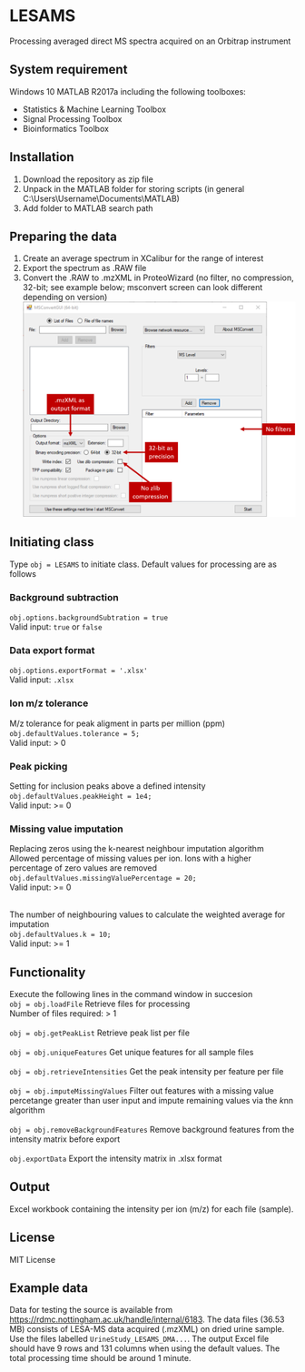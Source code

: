# LESAMS
Processing averaged direct MS spectra acquired on an Orbitrap instrument

## System requirement
Windows 10
MATLAB R2017a including the following toolboxes: </br>
- Statistics & Machine Learning Toolbox
- Signal Processing Toolbox
- Bioinformatics Toolbox

## Installation
1. Download the repository as zip file
2. Unpack in the MATLAB folder for storing scripts (in general C:\Users\Username\Documents\MATLAB)
3. Add folder to MATLAB search path

## Preparing the data
1. Create an average spectrum in XCalibur for the range of interest
2. Export the spectrum as .RAW file
3. Convert the .RAW to .mzXML in ProteoWizard (no filter, no compression, 32-bit; see example below; msconvert screen can look different depending on version)
![msconvert screen](/images/ProteoWizard.png)

## Initiating class
Type ```obj = LESAMS``` to initiate class. Default values for processing are as follows

### Background subtraction
```obj.options.backgroundSubtration = true``` </br>
Valid input: ```true``` or ```false``` </br>

### Data export format
```obj.options.exportFormat = '.xlsx'``` </br>
Valid input: ```.xlsx``` </br>

### Ion m/z tolerance
M/z tolerance for peak aligment in parts per million (ppm) </br>
```obj.defaultValues.tolerance = 5;``` </br>
Valid input: > 0

### Peak picking
Setting for inclusion peaks above a defined intensity </br>
```obj.defaultValues.peakHeight = 1e4;``` </br>
Valid input: >= 0 </br>

### Missing value imputation
Replacing zeros using the k-nearest neighbour imputation algorithm </br>
Allowed percentage of missing values per ion. Ions with a higher percentage of zero values are removed </br>
``obj.defaultValues.missingValuePercentage = 20;`` </br>
Valid input: >= 0 </br>
</br>

The number of neighbouring values to calculate the weighted average for imputation </br>
```obj.defaultValues.k = 10;```</br>
Valid input: >= 1 </br>


## Functionality
Execute the following lines in the command window in succesion </br>
```obj = obj.loadFile``` Retrieve files for processing <br/>
Number of files required: > 1 </br>
</br>
```obj = obj.getPeakList``` Retrieve peak list per file <br/>
</br>
```obj = obj.uniqueFeatures``` Get unique features for all sample files <br/>
</br>
```obj = obj.retrieveIntensities``` Get the peak intensity per feature per file <br/>
</br>
```obj = obj.imputeMissingValues``` Filter out features with a missing value percetange greater than user input and impute remaining values via the *k*nn algorithm <br/>
</br>
```obj = obj.removeBackgroundFeatures``` Remove background features from the intensity matrix before export <br/>
</br>
```obj.exportData``` Export the intensity matrix in .xlsx format <br/>

## Output
Excel workbook containing the intensity per ion (<it>m/z</it>) for each file (sample). 

## License 
MIT License

## Example data
Data for testing the source is available from https://rdmc.nottingham.ac.uk/handle/internal/6183. The data files (36.53 MB) consists of LESA-MS data acquired (.mzXML) on dried urine sample. Use the files labelled ```UrineStudy_LESAMS_DMA...```. The output Excel file should have 9 rows and 131 columns when using the default values. The total processing time should be around 1 minute.
